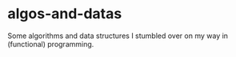 # algos-and-datas
Some algorithms and data structures I stumbled over on my way in (functional) programming.
